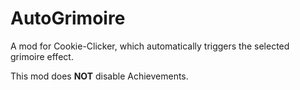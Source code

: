 # AutoGrimoire
A mod for Cookie-Clicker, which automatically triggers the selected grimoire effect.

This mod does **NOT** disable Achievements.